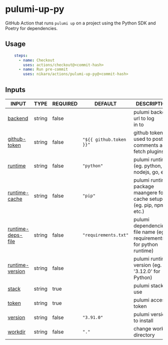 # pulumi-up-py

GitHub Action that runs `pulumi up` on a project using the Python SDK and Poetry for dependencies.

## Usage

```yaml
    steps:
      - name: Checkout
        uses: actions/checkout@<commit-hash>
      - name: Run pre-commit
        uses: nikaro/actions/pulumi-up-py@<commit-hash>
```

## Inputs

<!-- AUTO-DOC-INPUT:START - Do not remove or modify this section -->

|                                        INPUT                                        |  TYPE  | REQUIRED |         DEFAULT         |                                DESCRIPTION                                |
|-------------------------------------------------------------------------------------|--------|----------|-------------------------|---------------------------------------------------------------------------|
|                <a name="input_backend"></a>[backend](#input_backend)                | string |  false   |                         |                   pulumi backend url to log <br>in to                     |
|        <a name="input_github-token"></a>[github-token](#input_github-token)         | string |  false   | `"${{ github.token }}"` |         github token used to post <br>comments and fetch plugins          |
|                <a name="input_runtime"></a>[runtime](#input_runtime)                | string |  false   |       `"python"`        |              pulumi runtime (eg. python, nodejs, go, etc.)                |
|       <a name="input_runtime-cache"></a>[runtime-cache](#input_runtime-cache)       | string |  false   |         `"pip"`         | pulumi runtime package maangere for <br>cache setup (eg. pip, npm, etc.)  |
| <a name="input_runtime-deps-file"></a>[runtime-deps-file](#input_runtime-deps-file) | string |  false   |  `"requirements.txt"`   | pulumi dependencies file name (eg. requirements.txt for python runtime)   |
|    <a name="input_runtime-version"></a>[runtime-version](#input_runtime-version)    | string |  false   |                         |             pulumi runtime version (eg. '3.12.0' for Python)              |
|                   <a name="input_stack"></a>[stack](#input_stack)                   | string |   true   |                         |                            pulumi stack to use                            |
|                   <a name="input_token"></a>[token](#input_token)                   | string |   true   |                         |                            pulumi access token                            |
|                <a name="input_version"></a>[version](#input_version)                | string |  false   |       `"3.91.0"`        |                         pulumi version to install                         |
|                <a name="input_workdir"></a>[workdir](#input_workdir)                | string |  false   |          `"."`          |                         change working directory                          |

<!-- AUTO-DOC-INPUT:END -->
